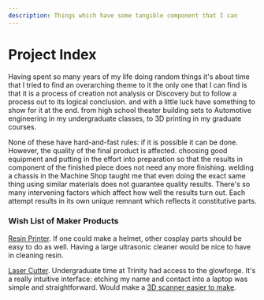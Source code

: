 ```yaml
---
description: Things which have some tangible component that I can
---
```


# Project Index

Having spent so many years  of my life doing random things it's about time that I tried to find an overarching theme to it the only one that I can find is that it is a process of creation not analysis or Discovery but to follow a process out to its logical conclusion.  and with a little luck have something to show for it at the end.  from high school theater building sets to Automotive engineering in my undergraduate classes,  to 3D printing in my graduate courses. 

None of these have hard-and-fast rules: if it is possible it can be done. However, the quality of the final product is affected.  choosing good equipment and putting in the effort into preparation so that the results in component of the finished piece does not need any more finishing. welding  a chassis in  the Machine Shop taught me that even doing the exact same thing using similar materials does not guarantee quality results. There's so many intervening factors which affect how well  the results turn out. Each attempt  results in its own unique remnant  which reflects it constitutive parts. 

### Wish List of Maker Products 

[Resin Printer](https://peopoly.net/products/phenom). If one could make a helmet, other cosplay parts should be easy to do as well. Having a large ultrasonic cleaner would be nice to have in cleaning resin.  

[Laser Cutter](https://glowforge.com/). Undergraduate time at Trinity had access to the glowforge. It's a really intuitive interface: etching my name and contact into a laptop was simple and straightforward. Would make a [3D scanner easier to make](https://hci.rwth-aachen.de/fabscanoriginal).






